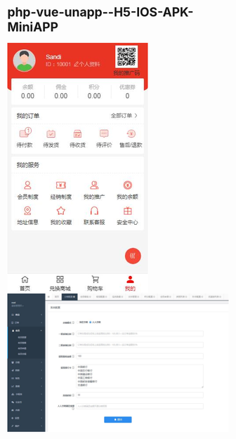 # php-vue-unapp--H5-IOS-APK-MiniAPP
 ![Image text](https://github.com/sandy33dd/php-vue-unapp--H5-IOS-APK-MiniAPP/blob/master/..%E5%89%8D%E7%AB%AF%E6%88%AA%E5%9B%BE.jpg)
 ![Image text](https://github.com/sandy33dd/php-vue-unapp--H5-IOS-APK-MiniAPP/blob/master/..%E5%90%8E%E5%8F%B0%E6%88%AA%E5%9B%BE.jpg)
